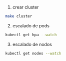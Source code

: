 1. crear cluster

```bash
make cluster
```

2. escalado de pods

```bash
kubectl get hpa --watch
```

3. escalado de nodos

```bash
kubectl get nodes --watch
```
